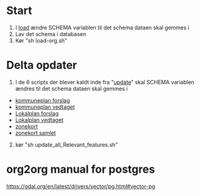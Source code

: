 # Start

1. I [load](load-org.sh) ændre SCHEMA variablen til det schema dataen skal gemmes i
2. Lav det schema i databasen
3. Kør "sh load-org.sh" 

# Delta opdater

1. I de 6 scripts der blever kaldt inde fra "[update](update_all_Relevant_features.sh)" skal SCHEMA variablen ændres til det schema dataen skal gemmes i
- [kommuneplan forslag](theme_pdk_kommuneplan_oversigt_forslag_v_update.sh)
- [kommuneplan vedtaget](theme_pdk_kommuneplan_oversigt_vedtaget_v_update.sh)
- [Lokalplan forslag](theme_pdk_lokalplan_forslag_v_update.sh)
- [Lokalplan vedtaget](theme_pdk_lokalplan_vedtaget_v_update.sh)
- [zonekort](theme_pdk_zonekort_v.sh)
- [zonekort samlet](theme_pdk_zonekort_samlet_v_update.sh)
2. kør "sh update_all_Relevant_features.sh" 

# org2org manual for postgres

https://gdal.org/en/latest/drivers/vector/pg.html#vector-pg

